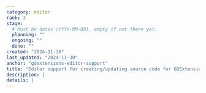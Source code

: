 ```yaml
---
category: editor
rank: 3
stage:
  # Must be dates (YYYY-MM-DD), empty if not there yet.
  planning: ""
  ongoing: ""
  done: ""
created: "2024-11-30"
last_updated: "2024-11-30"
anchor: "gdextensions-editor-support"
title: "Editor support for creating/updating source code for GDExtensions"
description: |
details: |
---
```

